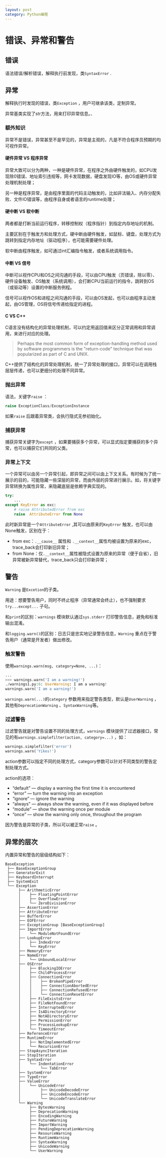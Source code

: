 ```yaml
---
layout: post
category: Python编程
---
```


# 错误、异常和警告
## 错误
语法错误/解析错误，解释执行前发现，类`SyntaxError` .

## 异常
解释执行时发现的错误，类`Exception` ，用户可继承该类，定制异常。

异常基类实现了str方法，用来打印异常信息。、

### 额外知识
异常不是错误，异常甚至不是罕见的，异常是主观的，凡是不符合程序员预期的均可视作异常。

#### 硬件异常 VS 程序异常

异常大致可以分为两种，一种是硬件异常，在程序之外由硬件触发的，如CPU发现除0错误、地址索引违规等，网卡发现数据，硬盘发现IO等，由OS或硬件异常处理机制处理；

另一种是程序异常，是由程序里面的代码主动触发的，比如非法输入、内存分配失败、文件IO错误等，由程序自身或者语言的runtime处理；

#### 硬中断 VS 软中断

两者都是打断当前运行程序，转移控制权（程序指针）到指定内存地址的机制。

主要区别在于触发方和处理方式，硬中断由硬件触发，如鼠标、键盘，处理方式为跳转到指定内存地址（驱动程序），也可能需要硬件处理。

软中断由程序触发，如可通过int汇编指令触发，或者系统调用指令。

#### 中断 VS 信号

中断可以视作CPU和OS之间沟通的手段，可以由CPU触发（页错误，除以零）、硬件设备触发、OS触发（系统调用），会打断CPU当前运行的指令，跳转到OS（或驱动等）设置的中断服务例程。

信号可以视作OS和进程之间沟通的手段，可以由OS发起，也可以由程序主动发起，由OS管理，OS将信号传递给指定的进程。

#### C VS C++

C语言没有结构化的异常处理机制，可以约定用返回值来区分正常调用和异常调用，来进行对应的处理。

> Perhaps the most common form of exception-handling method used by software programmers is the "return-code" technique that was popularized as part of C and UNIX.

C++提供了结构化的异常处理机制，统一了异常处理的接口，异常可以在调用栈层层传递，也可以更细分的处理不同异常。

### 抛出异常
语法，关键字`raise` ：

```python
raise ExceptionClass/ExceptionInstance
```
如果`raise` 后跟着异常类，会执行隐式无参初始化。

### 捕获异常
捕获异常关键字为`except` ，如果要捕获多个异常，可以显式指定要捕获的多个异常，也可以捕获它们共同的父类。

### 异常上下文
一个异常可以由另一个异常引起，即异常之间可以由上下文关系。有时候为了统一展示的目的，可能隐藏一些深层的异常，而由外层的异常进行展示。如，将关键字异常转换为属性异常，来隐藏底层是依赖字典实现的。

```python
try:
    ...
except KeyError as exc:
    # raise AttributedError from exc
    raise  AttributeError from None
```
此时新异常是一个`AttributeError` ,其可以由原来的`KeyError` 触发，也可以由None触发，区别在于：

* from exc：`.__cause__` 属性和 `.__context__`属性均被设置为原来的exc，trace\_back会打印新旧异常；
* from None：仅`.__context__`属性被隐式设置为原来的异常（便于自省），旧异常被新异常替代，trace\_back只会打印新异常；

## 警告
`Warning` 是`Excetion`的子类。

用途：想要警告用户，同时不终止程序（异常通常会终止），也不强制要求`try...except...` 子句。

和`print`的区别：`warnings` 模块默认通过`sys.stderr` 打印警告信息，避免和标准输出混淆。

和`logging.warn()`的区别：日志只是忠实地记录警告信息，`Warning` 重点在于警告用户（通常是开发者）做出修改。

### 触发警告
使用`warnings.warn(msg, category=None, ...)`：

```python
...
>>> warnings.warn('I am a warning!')
./warnings1.py:6: UserWarning: I am a warning!
warnings.warn('I am a warning!')
```
`warnings.warn(...)`的`category` 参数用来指定警告类型，默认是`UserWarning` ，其他有`DeprecationWarning` 、`SyntaxWarning`等。

### 过滤警告
过滤警告就是对警告设置不同的处理方式，`warnings` 模块提供了过滤器接口，常见的有`warnings.simplefilter(action, category=...)` ，如：

```python
warnings.simplefilter('error')
warnings.warn('Yikes!')
```
action参数可以指定不同的处理方式，category参数可以针对不同类型的警告定制处理方式。

action的选项：

* “default” — display a warning the first time it is encountered
* “error” — turn the warning into an exception
* “ignore” — ignore the warning
* “always” — always show the warning, even if it was displayed before
* “module” — show the warning once per module
* “once” — show the warning only once, throughout the program

因为警告是异常的子类，所以可以被正常`raise` 。

## 异常的层次
内置异常和警告的层级结构如下：

```Plain Text
BaseException
 ├── BaseExceptionGroup
 ├── GeneratorExit
 ├── KeyboardInterrupt
 ├── SystemExit
 └── Exception
      ├── ArithmeticError
      │    ├── FloatingPointError
      │    ├── OverflowError
      │    └── ZeroDivisionError
      ├── AssertionError
      ├── AttributeError
      ├── BufferError
      ├── EOFError
      ├── ExceptionGroup [BaseExceptionGroup]
      ├── ImportError
      │    └── ModuleNotFoundError
      ├── LookupError
      │    ├── IndexError
      │    └── KeyError
      ├── MemoryError
      ├── NameError
      │    └── UnboundLocalError
      ├── OSError
      │    ├── BlockingIOError
      │    ├── ChildProcessError
      │    ├── ConnectionError
      │    │    ├── BrokenPipeError
      │    │    ├── ConnectionAbortedError
      │    │    ├── ConnectionRefusedError
      │    │    └── ConnectionResetError
      │    ├── FileExistsError
      │    ├── FileNotFoundError
      │    ├── InterruptedError
      │    ├── IsADirectoryError
      │    ├── NotADirectoryError
      │    ├── PermissionError
      │    ├── ProcessLookupError
      │    └── TimeoutError
      ├── ReferenceError
      ├── RuntimeError
      │    ├── NotImplementedError
      │    └── RecursionError
      ├── StopAsyncIteration
      ├── StopIteration
      ├── SyntaxError
      │    └── IndentationError
      │         └── TabError
      ├── SystemError
      ├── TypeError
      ├── ValueError
      │    └── UnicodeError
      │         ├── UnicodeDecodeError
      │         ├── UnicodeEncodeError
      │         └── UnicodeTranslateError
      └── Warning
           ├── BytesWarning
           ├── DeprecationWarning
           ├── EncodingWarning
           ├── FutureWarning
           ├── ImportWarning
           ├── PendingDeprecationWarning
           ├── ResourceWarning
           ├── RuntimeWarning
           ├── SyntaxWarning
           ├── UnicodeWarning
           └── UserWarning
```
